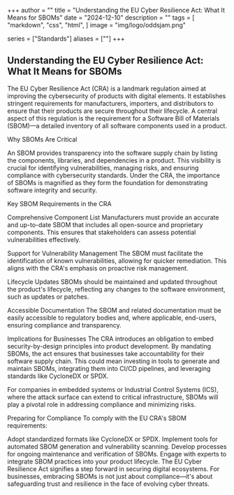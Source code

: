 +++
author = ""
title = "Understanding the EU Cyber Resilience Act: What It Means for SBOMs"
date = "2024-12-10"
description = ""
tags = [
    "markdown",
    "css",
    "html",
]
image = "img/logo/oddsjam.png"

series = ["Standards"]
aliases = [""]
+++

## Understanding the EU Cyber Resilience Act: What It Means for SBOMs

The EU Cyber Resilience Act (CRA) is a landmark regulation aimed at improving the cybersecurity of products with digital elements. It establishes stringent requirements for manufacturers, importers, and distributors to ensure that their products are secure throughout their lifecycle. A central aspect of this regulation is the requirement for a Software Bill of Materials (SBOM)—a detailed inventory of all software components used in a product.

Why SBOMs Are Critical

An SBOM provides transparency into the software supply chain by listing the components, libraries, and dependencies in a product. This visibility is crucial for identifying vulnerabilities, managing risks, and ensuring compliance with cybersecurity standards. Under the CRA, the importance of SBOMs is magnified as they form the foundation for demonstrating software integrity and security.

Key SBOM Requirements in the CRA

Comprehensive Component List
Manufacturers must provide an accurate and up-to-date SBOM that includes all open-source and proprietary components. This ensures that stakeholders can assess potential vulnerabilities effectively.

Support for Vulnerability Management
The SBOM must facilitate the identification of known vulnerabilities, allowing for quicker remediation. This aligns with the CRA's emphasis on proactive risk management.

Lifecycle Updates
SBOMs should be maintained and updated throughout the product's lifecycle, reflecting any changes to the software environment, such as updates or patches.

Accessible Documentation
The SBOM and related documentation must be easily accessible to regulatory bodies and, where applicable, end-users, ensuring compliance and transparency.

Implications for Businesses
The CRA introduces an obligation to embed security-by-design principles into product development. By mandating SBOMs, the act ensures that businesses take accountability for their software supply chain. This could mean investing in tools to generate and maintain SBOMs, integrating them into CI/CD pipelines, and leveraging standards like CycloneDX or SPDX.

For companies in embedded systems or Industrial Control Systems (ICS), where the attack surface can extend to critical infrastructure, SBOMs will play a pivotal role in addressing compliance and minimizing risks.

Preparing for Compliance
To comply with the EU CRA's SBOM requirements:

Adopt standardized formats like CycloneDX or SPDX.
Implement tools for automated SBOM generation and vulnerability scanning.
Develop processes for ongoing maintenance and verification of SBOMs.
Engage with experts to integrate SBOM practices into your product lifecycle.
The EU Cyber Resilience Act signifies a step forward in securing digital ecosystems. For businesses, embracing SBOMs is not just about compliance—it's about safeguarding trust and resilience in the face of evolving cyber threats.